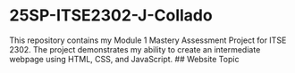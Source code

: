 # 25SP-ITSE2302-J-Collado
This repository contains my Module 1 Mastery Assessment Project for ITSE 2302. The project demonstrates my ability to create an intermediate webpage using HTML, CSS, and JavaScript.  ## Website Topic
